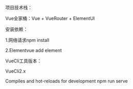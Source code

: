 项目技术栈：

Vue全家桶：Vue + VueRouter + ElementUI

安装依赖：

1.网络请求npm  install 

2.Elementvue add element

VueCli工具版本：

VueCli2.x

Compiles and hot-reloads for development npm run serve
